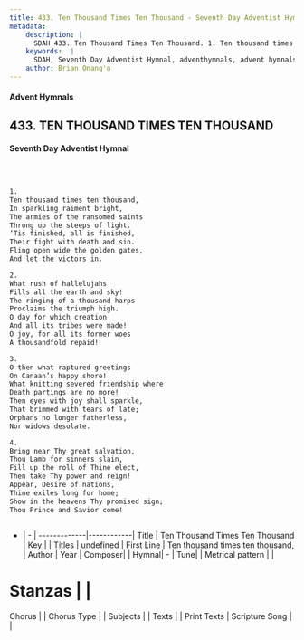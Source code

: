 ```yaml
---
title: 433. Ten Thousand Times Ten Thousand - Seventh Day Adventist Hymnal
metadata:
    description: |
      SDAH 433. Ten Thousand Times Ten Thousand. 1. Ten thousand times ten thousand, In sparkling raiment bright, The armies of the ransomed saints Throng up the steeps of light. ‘Tis finished, all is finished, Their fight with death and sin. Fling open wide the golden gates, And let the victors in.
    keywords:  |
      SDAH, Seventh Day Adventist Hymnal, adventhymnals, advent hymnals, Ten Thousand Times Ten Thousand, Ten thousand times ten thousand, 
    author: Brian Onang'o
---
```


#### Advent Hymnals
## 433. TEN THOUSAND TIMES TEN THOUSAND
#### Seventh Day Adventist Hymnal

```txt



1.
Ten thousand times ten thousand,
In sparkling raiment bright,
The armies of the ransomed saints
Throng up the steeps of light.
‘Tis finished, all is finished,
Their fight with death and sin.
Fling open wide the golden gates,
And let the victors in.

2.
What rush of hallelujahs
Fills all the earth and sky!
The ringing of a thousand harps
Proclaims the triumph high.
O day for which creation
And all its tribes were made!
O joy, for all its former woes
A thousandfold repaid!

3.
O then what raptured greetings
On Canaan’s happy shore!
What knitting severed friendship where
Death partings are no more!
Then eyes with joy shall sparkle,
That brimmed with tears of late;
Orphans no longer fatherless,
Nor widows desolate.

4.
Bring near Thy great salvation,
Thou Lamb for sinners slain,
Fill up the roll of Thine elect,
Then take Thy power and reign!
Appear, Desire of nations,
Thine exiles long for home;
Show in the heavens Thy promised sign;
Thou Prince and Savior come!



```

- |   -  |
-------------|------------|
Title | Ten Thousand Times Ten Thousand |
Key |  |
Titles | undefined |
First Line | Ten thousand times ten thousand, |
Author | 
Year | 
Composer|  |
Hymnal|  - |
Tune|  |
Metrical pattern | |
# Stanzas |  |
Chorus |  |
Chorus Type |  |
Subjects |  |
Texts |  |
Print Texts | 
Scripture Song |  |
  
